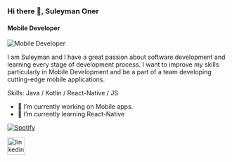 ### Hi there 👋, Suleyman Oner
#### Mobile Developer
![Mobile Developer](https://c.tenor.com/l53qv3b1lhoAAAAd/silicon-valley-locked.gif)

I am Suleyman and I have a great passion about software development and learning every stage of development process. I want to improve my skills particularly in Mobile Development and be a part of a team developing cutting-edge mobile applications.

Skills: Java / Kotlin / React-Native / JS

- 🔭 I’m currently working on Mobile apps. 
- 🌱 I’m currently learning React-Native 

[![Spotify](https://novatorem-a1gsxc0op-suleymanoner.vercel.app/api/spotify)](https://open.spotify.com/user/qzwouju6lccb1ve54r3wq8hgu)

[<img src='https://cdn.jsdelivr.net/npm/simple-icons@3.0.1/icons/linkedin.svg' alt='linkedin' height='40'>](https://www.linkedin.com/in/suleymanoner/)  
